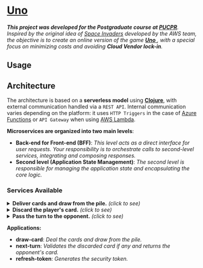# [Uno](https://en.wikipedia.org/wiki/Uno_(card_game))

_**This project was developed for the Postgraduate course at [PUCPR](https://www.pucpr.br)**. Inspired by the original idea of ​​[Space Invaders](https://jay-ithiel.github.io/space_invaders) developed by the AWS team, the objective is to create an online version of the game [**Uno** ](https://en.wikipedia.org/wiki/Uno_(card_game)), with a special focus on minimizing costs and avoiding **Cloud Vendor lock-in**._

## Usage

## Architecture

The architecture is based on a **serverless model** using [**Clojure**](https://clojure.org), with external communication handled via a `REST API`. Internal communication varies depending on the platform: it uses `HTTP Triggers` in the case of [Azure Functions](https://azure.microsoft.com/en-us/products/functions) or `API Gateway` when using [AWS Lambda](https://aws.amazon.com/lambda).

**Microservices are organized into two main levels**:

- **Back-end for Front-end (BFF)**:
_This level acts as a direct interface for user requests. Your responsibility is to orchestrate calls to second-level services, integrating and composing responses._
- **Second level (Application State Management)**:
_The second level is responsible for managing the application state and encapsulating the core logic._

### Services Available

<details>
  <summary><b>Deliver cards and draw from the pile.</b> <i>(click to see)</i></summary>

```mermaid
flowchart TD
    U((begin)) -->|<b>POST</b> <i>/uno/security/refresh-token</i>| S[security]
    U -->|<b>POST</b> <i>/uno/player/draw-card</i>| DCB[<b>draw-card-bff</b>]
    DCB -->|Returns the player's cards and last card.| SPC(pile-card)
    SNT(next-turn) -.->|Query/update the last card.| HLC[(last-card)]
    SPC -->|Update the hand.| SPH(player-hand)
    SPC -->|Update the hand.| SNT
    SNT -.->|Update the hand.| HOH[(opponent-hand)]
    SPC -.->|Query/Update the pile.| HPC[(pile-card)]
    SPH -.->|Update the hand.| HPH[(player-hand)]
    style DCB color:#fff,fill:green;
    style U color:#fff,fill:#000,stroke:#000;
    classDef second color:#fff,fill:red;
    class SNT,SPC,SPH second;
```

</details>

<details>
  <summary><b>Discard the player's card.</b> <i>(click to see)</i></summary>

```mermaid
flowchart TD
    U((begin)) -->|<b>POST</b> <i>/uno/security/refresh-token</i>| Z[security]
    U -->|<b>POST</b> <i>/uno/player/discard-card/:card</i>| FB[<b>discard-card-bff</b>]
    FB --> SC(player-hand)
    SA(next-turn) -.->|Validates the informed card and updates the last card.| HLC[(last-card)]
    SA -.->|Query/Update the hand.| HOH[(opponent-hand)]
    SB(pile-card)  -.->|Update the pile.| HPC[(pile-card)]
    SC -.->|Validates the informed card and updates the hand.| HPH[(player-hand)]
    SA -->|If there is no card.| SB
    SC -->|Check the opponent's move.| SA
    classDef first color:#fff,fill:green;
    classDef second color:#fff,fill:red;
    style U  color:#fff,fill:#000,stroke:#000;
    class FB first;
    class SA,SB,SC second;
```

</details>

<details>
  <summary><b>Pass the turn to the opponent.</b> <i>(click to see)</i></summary>

```mermaid
flowchart TD
    U((begin)) -->|<b>POST</b> <i>/uno/security/refresh-token</i>| Z[<b>security</b>]
    U -->|<b>POST</b> <i>/uno/player/pass-turn</i>| FD[<b>pass-turn-bff</b>]
    FD --> SA(<b>next-turn</b>)
    SA -.->|Update the last card.| HLC[(<b>last-card</b>)]
    SA -.->|Query/Update the hand.| HOH[(<b>opponent-hand</b>)]
    SB(<b>pile-card</b>) -.->|Update the pile.| HPC[(<b>pile-card</b>)]
    SA -.->|If there is no card.| SB
    classDef first color:#fff,fill:green;
    classDef second color:#fff,fill:red;
    style U  color:#fff,fill:#000,stroke:#000;
    class FB,FC,FD first;
    class SA,SB,SC second;
```

</details>

**Applications:**
- **draw-card**: *Deal the cards and draw from the pile.*
- **next-turn**: *Validates the discarded card if any and returns the opponent's card.*
- **refresh-token**: *Generates the security token.*
